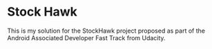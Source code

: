 # Stock Hawk
This is my solution for the StockHawk project proposed as part of the Android Associated Developer Fast Track from Udacity.
